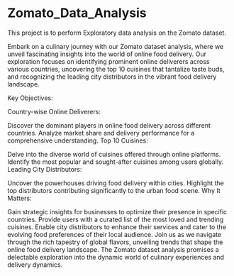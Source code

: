 # Zomato_Data_Analysis
This project is to perform Exploratory data analysis on the Zomato dataset.

Embark on a culinary journey with our Zomato dataset analysis, where we unveil fascinating insights into the world of online food delivery. Our exploration focuses on identifying prominent online deliverers across various countries, uncovering the top 10 cuisines that tantalize taste buds, and recognizing the leading city distributors in the vibrant food delivery landscape.

Key Objectives:

Country-wise Online Deliverers:

Discover the dominant players in online food delivery across different countries.
Analyze market share and delivery performance for a comprehensive understanding.
Top 10 Cuisines:

Delve into the diverse world of cuisines offered through online platforms.
Identify the most popular and sought-after cuisines among users globally.
Leading City Distributors:

Uncover the powerhouses driving food delivery within cities.
Highlight the top distributors contributing significantly to the urban food scene.
Why It Matters:

Gain strategic insights for businesses to optimize their presence in specific countries.
Provide users with a curated list of the most loved and trending cuisines.
Enable city distributors to enhance their services and cater to the evolving food preferences of their local audience.
Join us as we navigate through the rich tapestry of global flavors, unveiling trends that shape the online food delivery landscape. The Zomato dataset analysis promises a delectable exploration into the dynamic world of culinary experiences and delivery dynamics.






